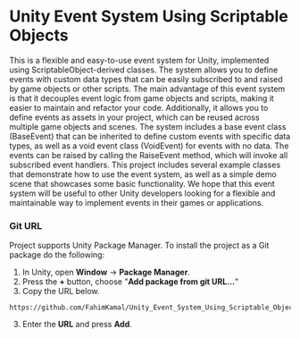 # Unity Event System Using Scriptable Objects
 This is a flexible and easy-to-use event system for Unity, implemented using ScriptableObject-derived classes. The system allows you to define events with custom data types that can be easily subscribed to and raised by game objects or other scripts.  The main advantage of this event system is that it decouples event logic from game objects and scripts, making it easier to maintain and refactor your code. Additionally, it allows you to define events as assets in your project, which can be reused across multiple game objects and scenes.  The system includes a base event class (BaseEvent<T>) that can be inherited to define custom events with specific data types, as well as a void event class (VoidEvent) for events with no data. The events can be raised by calling the RaiseEvent method, which will invoke all subscribed event handlers.  This project includes several example classes that demonstrate how to use the event system, as well as a simple demo scene that showcases some basic functionality. We hope that this event system will be useful to other Unity developers looking for a flexible and maintainable way to implement events in their games or applications.


### Git URL

Project supports Unity Package Manager. To install the project as a Git package do the following:

1. In Unity, open **Window** -> **Package Manager**.
2. Press the **+** button, choose "**Add package from git URL...**"
3. Copy the URL below.
```
https://github.com/FahimKamal/Unity_Event_System_Using_Scriptable_Objects.git#package
```
3. Enter the **URL** and press **Add**.
